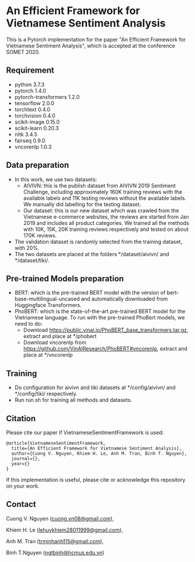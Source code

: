 # An Efficient Framework for Vietnamese Sentiment Analysis
This is a Pytorch implementation for the paper "An Efficient Framework for Vietnamese Sentiment Analysis", which is accepted at the conference SOMET 2020.

## Requirement
* python                    3.7.3
* pytorch                   1.4.0
* pytorch-transformers      1.2.0
* tensorflow                2.0.0
* torchtext                 0.4.0
* torchvision               0.4.0
* scikit-image              0.15.0
* scikit-learn              0.20.3
* nltk                      3.4.5
* fairseq                   0.9.0
* vncorenlp                 1.0.3


## Data preparation
* In this work, we use two datasets:
  * AIVIVN: this is the publish dataset from AIVIVN 2019 Sentiment Challenge, including approximately 160K training reviews with the available labels and 11K testing reviews without the available labels. We manually did labelling for the testing dataset.
  * Our dataset: this is our new dataset which was crawled from the Vietnamese e-commerce websites, the reviews are started from Jan 2019 and includes all product categories. We trained all the methods with 10K, 15K, 20K training reviews respectively and tested on about 170K reviews.
* The validation dataset is randomly selected from the training dataset, with 20%.
* The two datasets are placed at the folders */dataset/aivivn/ and */dataset/tiki/.

## Pre-trained Models preparation
* BERT: which is the pre-trained BERT model with the version of bert-base-multilingual-uncased and automatically downloaded from Huggingface Transformers.
* PhoBERT: which is the state-of-the-art pre-trained BERT model for the Vietnamese language. To run with the pre-trained PhoBert models, we need to do:
  * Download https://public.vinai.io/PhoBERT_base_transformers.tar.gz, extract and place at */phobert
  * Download vncorenlp from https://github.com/VinAIResearch/PhoBERT#vncorenlp, extract and place at */vncorenlp

## Training
* Do configuration for aivivn and tiki datasets at */config/aivivn/ and */config/tiki/ respectively.
* Run run.sh for training all methods and datasets.

## Citation
Please cite our paper if VietnameseSentimentFramework is used:
```
@article{VietnameseSentimentFramework,
  title={An Efficient Framework for Vietnamese Sentiment Analysis},
  author={Cuong V. Nguyen, Khiem H. Le, Anh M. Tran, Binh T. Nguyen},
  journal={},
  year={}
}
```
If this implementation is useful, please cite or acknowledge this repository on your work.

## Contact
Cuong V. Nguyen (cuong.vn08@gmail.com),

Khiem H. Le (lehuykhiem28011999@gmail.com),

Anh M. Tran (trminhanh115@gmail.com),

Binh T.Nguyen (ngtbinh@hcmus.edu.vn)
